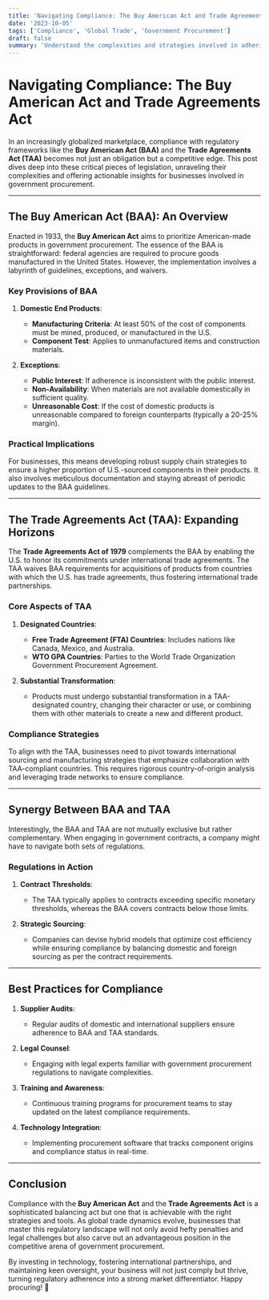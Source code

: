 ```yaml
---
title: 'Navigating Compliance: The Buy American Act and Trade Agreements Act'
date: '2023-10-05'
tags: ['Compliance', 'Global Trade', 'Government Procurement']
draft: false
summary: 'Understand the complexities and strategies involved in adhering to the Buy American Act and Trade Agreements Act for businesses engaged in government procurement.'
---
```


# Navigating Compliance: The Buy American Act and Trade Agreements Act

In an increasingly globalized marketplace, compliance with regulatory frameworks like the **Buy American Act (BAA)** and the **Trade Agreements Act (TAA)** becomes not just an obligation but a competitive edge. This post dives deep into these critical pieces of legislation, unraveling their complexities and offering actionable insights for businesses involved in government procurement.

---

## The Buy American Act (BAA): An Overview

Enacted in 1933, the **Buy American Act** aims to prioritize American-made products in government procurement. The essence of the BAA is straightforward: federal agencies are required to procure goods manufactured in the United States. However, the implementation involves a labyrinth of guidelines, exceptions, and waivers.

### Key Provisions of BAA

1. **Domestic End Products**:
    - **Manufacturing Criteria**: At least 50% of the cost of components must be mined, produced, or manufactured in the U.S.
    - **Component Test**: Applies to unmanufactured items and construction materials.

2. **Exceptions**:
    - **Public Interest**: If adherence is inconsistent with the public interest.
    - **Non-Availability**: When materials are not available domestically in sufficient quality.
    - **Unreasonable Cost**: If the cost of domestic products is unreasonable compared to foreign counterparts (typically a 20-25% margin).

### Practical Implications

For businesses, this means developing robust supply chain strategies to ensure a higher proportion of U.S.-sourced components in their products. It also involves meticulous documentation and staying abreast of periodic updates to the BAA guidelines.

---

## The Trade Agreements Act (TAA): Expanding Horizons

The **Trade Agreements Act of 1979** complements the BAA by enabling the U.S. to honor its commitments under international trade agreements. The TAA waives BAA requirements for acquisitions of products from countries with which the U.S. has trade agreements, thus fostering international trade partnerships.

### Core Aspects of TAA

1. **Designated Countries**:
    - **Free Trade Agreement (FTA) Countries**: Includes nations like Canada, Mexico, and Australia.
    - **WTO GPA Countries**: Parties to the World Trade Organization Government Procurement Agreement.

2. **Substantial Transformation**:
    - Products must undergo substantial transformation in a TAA-designated country, changing their character or use, or combining them with other materials to create a new and different product.

### Compliance Strategies

To align with the TAA, businesses need to pivot towards international sourcing and manufacturing strategies that emphasize collaboration with TAA-compliant countries. This requires rigorous country-of-origin analysis and leveraging trade networks to ensure compliance.

---

## Synergy Between BAA and TAA

Interestingly, the BAA and TAA are not mutually exclusive but rather complementary. When engaging in government contracts, a company might have to navigate both sets of regulations.

### Regulations in Action

1. **Contract Thresholds**:
    - The TAA typically applies to contracts exceeding specific monetary thresholds, whereas the BAA covers contracts below those limits.

2. **Strategic Sourcing**:
    - Companies can devise hybrid models that optimize cost efficiency while ensuring compliance by balancing domestic and foreign sourcing as per the contract requirements.

---

## Best Practices for Compliance

1. **Supplier Audits**:
    - Regular audits of domestic and international suppliers ensure adherence to BAA and TAA standards.

2. **Legal Counsel**:
    - Engaging with legal experts familiar with government procurement regulations to navigate complexities.

3. **Training and Awareness**:
    - Continuous training programs for procurement teams to stay updated on the latest compliance requirements.

4. **Technology Integration**:
    - Implementing procurement software that tracks component origins and compliance status in real-time.

---

## Conclusion

Compliance with the **Buy American Act** and the **Trade Agreements Act** is a sophisticated balancing act but one that is achievable with the right strategies and tools. As global trade dynamics evolve, businesses that master this regulatory landscape will not only avoid hefty penalties and legal challenges but also carve out an advantageous position in the competitive arena of government procurement. 

By investing in technology, fostering international partnerships, and maintaining keen oversight, your business will not just comply but thrive, turning regulatory adherence into a strong market differentiator. Happy procuring! 🚀